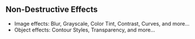 ## Non-Destructive Effects

- Image effects: Blur, Grayscale, Color Tint, Contrast, Curves, and more…
- Object effects: Contour Styles, Transparency, and more…
